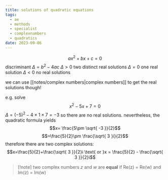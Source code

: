 ```yaml
---
title: solutions of quadratic equations
tags:
  - ae
  - methods
  - specialist
  - complexnumbers
  - quadratics
date: 2023-09-06
---
```

$$ax^2+bx+c=0$$
discriminant $\Delta=b^2-4ac$
$\Delta>0$ two distinct real solutions
$\Delta = 0$ one real solution
$\Delta < 0$ no real solutions

we can use [[notes/complex numbers|complex numbers]] to get the real solutions though!

e.g. solve $$x^2-5x+7=0$$
$\Delta=(-5)^2-4 \times 1 \times 7 = -3$ so there are no real solutions.
nevertheless, the quadratic formula yields $$x= \frac{5\pm \sqrt{ -3 }}{2}$$$$=\frac{5}{2}\pm \frac{\sqrt{ 3 }i}{2}$$
therefore there are two complex solutions: $$x=\frac{5}{2}+\frac{\sqrt{ 3 }}{2}i \text{ or }x = \frac{5}{2} - \frac{\sqrt{ 3 }}{2}i$$
> [!note] two complex numbers $z$ and $w$ are **equal** if Re(z) = Re(w) and Im(z) = Im(w)